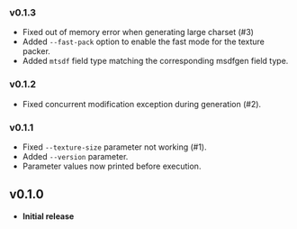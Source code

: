 ### v0.1.3
- Fixed out of memory error when generating large charset (#3)
- Added `--fast-pack` option to enable the fast mode for the texture packer.
- Added `mtsdf` field type matching the corresponding msdfgen field type.

### v0.1.2
- Fixed concurrent modification exception during generation (#2).

### v0.1.1
- Fixed `--texture-size` parameter not working (#1).
- Added `--version` parameter.
- Parameter values now printed before execution.

## v0.1.0
- **Initial release**
